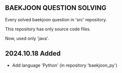 ## BAEKJOON QUESTION SOLVING

Every solved baekjoon question in 'src' repository.

This repository has only source code files.

Now, used only 'java'.

## 2024.10.18 Added
- Add language 'Python' (in repository 'baekjoon_py')
